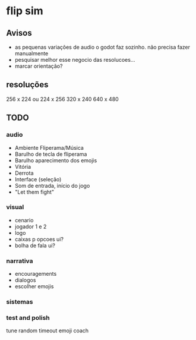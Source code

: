 # flip sim

## Avisos

- as pequenas variações de audio o godot faz sozinho. não precisa fazer manualmente
- pesquisar melhor esse negocio das resolucoes...
- marcar orientação?

## resoluções

256 x 224 ou 224 x 256
320 x 240
640 x 480


## TODO

### audio

- Ambiente Fliperama/Música
- Barulho de tecla de fliperama
- Barulho aparecimento dos emojis
- Vitória
- Derrota
- Interface (seleção)
- Som de entrada, início do jogo
- "Let them fight"

### visual

- cenario
- jogador 1 e 2
- logo
- caixas p opcoes ui?
- bolha de fala ui?

### narrativa

- encouragements
- dialogos
- escolher emojis

### sistemas

### test and polish
tune random timeout emoji coach


